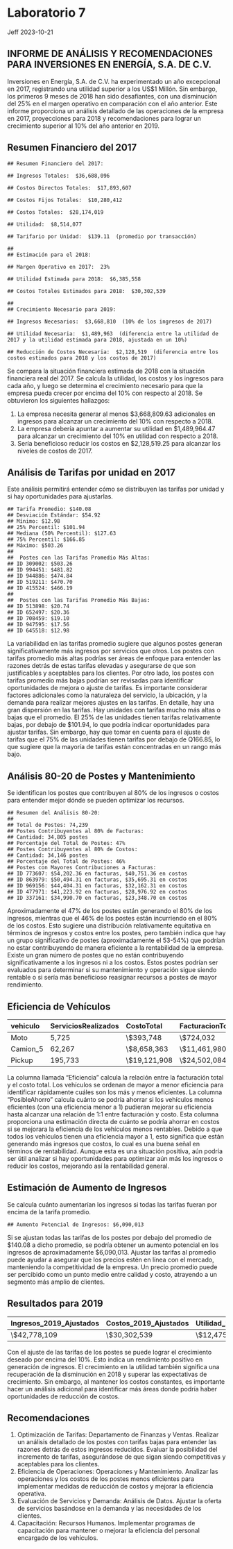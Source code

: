 Laboratorio 7
================
Jeff
2023-10-21

## INFORME DE ANÁLISIS Y RECOMENDACIONES PARA INVERSIONES EN ENERGÍA, S.A. DE C.V.

Inversiones en Energía, S.A. de C.V. ha experimentado un año excepcional
en 2017, registrando una utilidad superior a los US\$1 Millón. Sin
embargo, los primeros 9 meses de 2018 han sido desafiantes, con una
disminución del 25% en el margen operativo en comparación con el año
anterior. Este informe proporciona un análisis detallado de las
operaciones de la empresa en 2017, proyecciones para 2018 y
recomendaciones para lograr un crecimiento superior al 10% del año
anterior en 2019.

## Resumen Financiero del 2017

    ## Resumen Financiero del 2017:

    ## Ingresos Totales:  $36,688,096

    ## Costos Directos Totales:  $17,893,607

    ## Costos Fijos Totales:  $10,280,412

    ## Costos Totales:  $28,174,019

    ## Utilidad:  $8,514,077

    ## Tarifario por Unidad:  $139.11  (promedio por transacción)

    ## 
    ## Estimación para el 2018:

    ## Margen Operativo en 2017:  23%

    ## Utilidad Estimada para 2018:  $6,385,558

    ## Costos Totales Estimados para 2018:  $30,302,539

    ## 
    ## Crecimiento Necesario para 2019:

    ## Ingresos Necesarios:  $3,668,810  (10% de los ingresos de 2017)

    ## Utilidad Necesaria:  $1,489,963  (diferencia entre la utilidad de 2017 y la utilidad estimada para 2018, ajustada en un 10%)

    ## Reducción de Costos Necesaria:  $2,128,519  (diferencia entre los costos estimados para 2018 y los costos de 2017)

Se compara la situación financiera estimada de 2018 con la situación
financiera real del 2017. Se calcula la utilidad, los costos y los
ingresos para cada año, y luego se determina el crecimiento necesario
para que la empresa pueda crecer por encima del 10% con respecto al
2018. Se obtuvieron los siguientes hallazgos:

1.  La empresa necesita generar al menos \$3,668,809.63 adicionales en
    ingresos para alcanzar un crecimiento del 10% con respecto a 2018.
2.  La empresa debería apuntar a aumentar su utilidad en \$1,489,964.47
    para alcanzar un crecimiento del 10% en utilidad con respecto a
    2018.
3.  Sería beneficioso reducir los costos en \$2,128,519.25 para alcanzar
    los niveles de costos de 2017.

## Análisis de Tarifas por unidad en 2017

Este análisis permitirá entender cómo se distribuyen las tarifas por
unidad y si hay oportunidades para ajustarlas.

    ## Tarifa Promedio: $140.08
    ## Desviación Estándar: $54.92
    ## Mínimo: $12.98
    ## 25% Percentil: $101.94
    ## Mediana (50% Percentil): $127.63
    ## 75% Percentil: $166.85
    ## Máximo: $503.26 
    ## 
    ##  Postes con las Tarifas Promedio Más Altas:
    ## ID 309002: $503.26
    ## ID 994451: $481.82
    ## ID 944886: $474.84
    ## ID 519211: $470.70
    ## ID 415524: $466.19 
    ## 
    ##  Postes con las Tarifas Promedio Más Bajas:
    ## ID 513898: $20.74
    ## ID 652497: $20.36
    ## ID 708459: $19.10
    ## ID 947595: $17.56
    ## ID 645518: $12.98

La variabilidad en las tarifas promedio sugiere que algunos postes
generan significativamente más ingresos por servicios que otros. Los
postes con tarifas promedio más altas podrías ser áreas de enfoque para
entender las razones detrás de estas tarifas elevadas y asegurarse de
que son justificables y aceptables para los clientes. Por otro lado, los
postes con tarifas promedio más bajas podrían ser revisadas para
identificar oportunidades de mejora o ajuste de tarifas. Es importante
considerar factores adicionales como la naturaleza del servicio, la
ubicación, y la demanda para realizar mejores ajustes en las tarifas. En
detalle, hay una gran dispersión en las tarifas. Hay unidades con
tarifas mucho más altas o bajas que el promedio. El 25% de las unidades
tienen tarifas relativamente bajas, por debajo de \$101.94, lo que
podría indicar oportunidades para ajustar tarifas. Sin embargo, hay que
tomar en cuenta para el ajuste de tarifas que el 75% de las unidades
tienen tarifas por debajo de Q166.85, lo que sugiere que la mayoría de
tarifas están concentradas en un rango más bajo.

## Análisis 80-20 de Postes y Mantenimiento

Se identifican los postes que contribuyen al 80% de los ingresos o
costos para entender mejor dónde se pueden optimizar los recursos.

    ## Resumen del Análisis 80-20:
    ## 
    ## Total de Postes: 74,239
    ## Postes Contribuyentes al 80% de Facturas:
    ## Cantidad: 34,805 postes
    ## Porcentaje del Total de Postes: 47%
    ## Postes Contribuyentes al 80% de Costos:
    ## Cantidad: 34,146 postes
    ## Porcentaje del Total de Postes: 46%
    ## Postes con Mayores Contribuciones a Facturas:
    ## ID 773607: $54,202.36 en facturas, $40,751.36 en costos
    ## ID 863979: $50,494.31 en facturas, $35,695.31 en costos
    ## ID 969156: $44,404.31 en facturas, $32,162.31 en costos
    ## ID 477971: $41,223.92 en facturas, $28,976.92 en costos
    ## ID 337161: $34,990.70 en facturas, $23,348.70 en costos

Aproximadamente el 47% de los postes están generando el 80% de los
ingresos, mientras que el 46% de los postes están incurriendo en el 80%
de los costos. Esto sugiere una distribución relativamente equitativa en
términos de ingresos y costos entre los postes, pero también indica que
hay un grupo significativo de postes (aproximadamente el 53-54%) que
podrían no estar contribuyendo de manera eficiente a la rentabilidad de
la empresa. Existe un gran número de postes que no están contribuyendo
significativamente a los ingresos ni a los costos. Estos postes podrían
ser evaluados para determinar si su mantenimiento y operación sigue
siendo rentable o si sería más beneficioso reasignar recursos a postes
de mayor rendimiento.

## Eficiencia de Vehículos

<table>
<thead>
<tr>
<th style="text-align:left;">
vehiculo
</th>
<th style="text-align:left;">
ServiciosRealizados
</th>
<th style="text-align:left;">
CostoTotal
</th>
<th style="text-align:left;">
FacturacionTotal
</th>
<th style="text-align:left;">
Eficiencia
</th>
<th style="text-align:left;">
PosibleAhorro
</th>
</tr>
</thead>
<tbody>
<tr>
<td style="text-align:left;">
Moto
</td>
<td style="text-align:left;">
5,725
</td>
<td style="text-align:left;">
\$393,748
</td>
<td style="text-align:left;">
\$724,032
</td>
<td style="text-align:left;">
1.839%
</td>
<td style="text-align:left;">
\$0
</td>
</tr>
<tr>
<td style="text-align:left;">
Camion_5
</td>
<td style="text-align:left;">
62,267
</td>
<td style="text-align:left;">
\$8,658,363
</td>
<td style="text-align:left;">
\$11,461,980
</td>
<td style="text-align:left;">
1.324%
</td>
<td style="text-align:left;">
\$0
</td>
</tr>
<tr>
<td style="text-align:left;">
Pickup
</td>
<td style="text-align:left;">
195,733
</td>
<td style="text-align:left;">
\$19,121,908
</td>
<td style="text-align:left;">
\$24,502,084
</td>
<td style="text-align:left;">
1.281%
</td>
<td style="text-align:left;">
\$0
</td>
</tr>
</tbody>
</table>

La columna llamada “Eficiencia” calcula la relación entre la facturación
total y el costo total. Los vehículos se ordenan de mayor a menor
eficiencia para identificar rápidamente cuáles son los más y menos
eficientes. La columna “PosibleAhorro” calcula cuánto se podría ahorrar
si los vehículos menos eficientes (con una eficiencia menor a 1)
pudieran mejorar su eficiencia hasta alcanzar una relación de 1:1 entre
facturación y costo. Esta columna proporciona una estimación directa de
cuánto se podría ahorrar en costos si se mejorara la eficiencia de los
vehículos menos rentables. Debido a que todos los vehículos tienen una
eficiencia mayor a 1, esto significa que están generando más ingresos
que costos, lo cual es una buena señal en términos de rentabilidad.
Aunque esta es una situación positiva, aún podría ser útil analizar si
hay oportunidades para optimizar aún más los ingresos o reducir los
costos, mejorando así la rentabilidad general.

## Estimación de Aumento de Ingresos

Se calcula cuánto aumentarían los ingresos si todas las tarifas fueran
por encima de la tarifa promedio.

    ## Aumento Potencial de Ingresos: $6,090,013

Si se ajustan todas las tarifas de los postes por debajo del promedio de
\$140.08 a dicho promedio, se podría obtener un aumento potencial en los
ingresos de aproximadamente \$6,090,013. Ajustar las tarifas al promedio
puede ayudar a asegurar que los precios estén en línea con el mercado,
manteniendo la competitividad de la empresa. Un precio promedio puede
ser percibido como un punto medio entre calidad y costo, atrayendo a un
segmento más amplio de clientes.

## Resultados para 2019

<table>
<thead>
<tr>
<th style="text-align:left;">
Ingresos_2019_Ajustados
</th>
<th style="text-align:left;">
Costos_2019_Ajustados
</th>
<th style="text-align:left;">
Utilidad_2019_Estimada
</th>
</tr>
</thead>
<tbody>
<tr>
<td style="text-align:left;">
\$42,778,109
</td>
<td style="text-align:left;">
\$30,302,539
</td>
<td style="text-align:left;">
\$12,475,570
</td>
</tr>
</tbody>
</table>

Con el ajuste de las tarifas de los postes se puede lograr el
crecimiento deseado por encima del 10%. Esto indica un rendimiento
positivo en generación de ingresos. El crecimiento en la utilidad
también significa una recuperación de la disminución en 2018 y superar
las expectativas de crecimiento. Sin embargo, al mantener los costos
constantes, es importante hacer un análisis adicional para identificar
más áreas donde podría haber oportunidades de reducción de costos.

## Recomendaciones

1.  Optimización de Tarifas: Departamento de Finanzas y Ventas. Realizar
    un análisis detallado de los postes con tarifas bajas para entender
    las razones detrás de estos ingresos reducidos. Evaluar la
    posibilidad del incremento de tarifas, asegurándose de que sigan
    siendo competitivas y aceptables para los clientes.
2.  Eficiencia de Operaciones: Operaciones y Mantenimiento. Analizar las
    operaciones y los costos de los postes menos eficientes para
    implementar medidas de reducción de costos y mejorar la eficiencia
    operativa.
3.  Evaluación de Servicios y Demanda: Análisis de Datos. Ajustar la
    oferta de servicios basándose en la demanda y las necesidades de los
    clientes.
4.  Capacitación: Recursos Humanos. Implementar programas de
    capacitación para mantener o mejorar la eficiencia del personal
    encargado de los vehículos.
